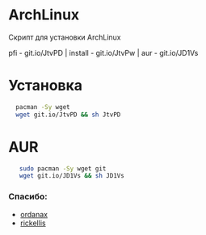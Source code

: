 # ArchLinux

Скрипт для установки ArchLinux

pfi - git.io/JtvPD |
install - git.io/JtvPw |
aur - git.io/JD1Vs

# Установка
 ```bash
   pacman -Sy wget
   wget git.io/JtvPD && sh JtvPD
   ```
# AUR
```bash
   sudo pacman -Sy wget git
   wget git.io/JD1Vs && sh JD1Vs
   ```
### Спасибо: ###
* [ordanax](https://github.com/ordanax)
* [rickellis](https://github.com/rickellis)
